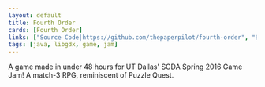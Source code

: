 ```yaml
---
layout: default
title: Fourth Order
cards: [Fourth Order]
links: ["Source Code|https://github.com/thepaperpilot/fourth-order", "Store Page|https://thepaperpilot.itch.io/fourth-order"]
tags: [java, libgdx, game, jam]
---
```

A game made in under 48 hours for UT Dallas' SGDA Spring 2016 Game Jam! A match-3 RPG, reminiscent of Puzzle Quest.

